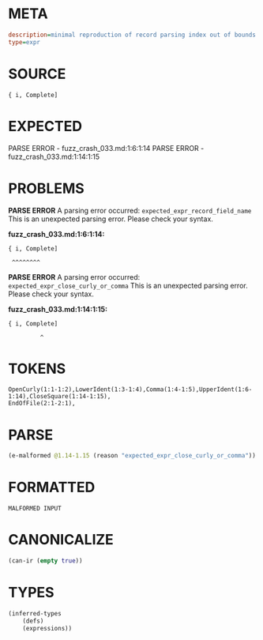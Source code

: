 # META
~~~ini
description=minimal reproduction of record parsing index out of bounds crash
type=expr
~~~
# SOURCE
~~~roc
{ i, Complete]
~~~
# EXPECTED
PARSE ERROR - fuzz_crash_033.md:1:6:1:14
PARSE ERROR - fuzz_crash_033.md:1:14:1:15
# PROBLEMS
**PARSE ERROR**
A parsing error occurred: `expected_expr_record_field_name`
This is an unexpected parsing error. Please check your syntax.

**fuzz_crash_033.md:1:6:1:14:**
```roc
{ i, Complete]
```
     ^^^^^^^^


**PARSE ERROR**
A parsing error occurred: `expected_expr_close_curly_or_comma`
This is an unexpected parsing error. Please check your syntax.

**fuzz_crash_033.md:1:14:1:15:**
```roc
{ i, Complete]
```
             ^


# TOKENS
~~~zig
OpenCurly(1:1-1:2),LowerIdent(1:3-1:4),Comma(1:4-1:5),UpperIdent(1:6-1:14),CloseSquare(1:14-1:15),
EndOfFile(2:1-2:1),
~~~
# PARSE
~~~clojure
(e-malformed @1.14-1.15 (reason "expected_expr_close_curly_or_comma"))
~~~
# FORMATTED
~~~roc
MALFORMED INPUT
~~~
# CANONICALIZE
~~~clojure
(can-ir (empty true))
~~~
# TYPES
~~~clojure
(inferred-types
	(defs)
	(expressions))
~~~
